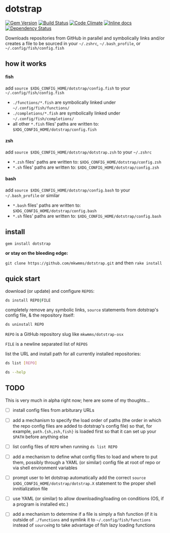 # dotstrap
[![Gem Version](https://badge.fury.io/rb/dotstrap.svg)](https://badge.fury.io/rb/dotstrap)
[![Build Status](https://travis-ci.org/mkwmms/dotstrap.svg)](https://travis-ci.org/mkwmms/dotstrap)
[![Code Climate](https://codeclimate.com/github/mkwmms/dotstrap/badges/gpa.svg)](https://codeclimate.com/github/mkwmms/dotstrap)
[![Inline docs](http://inch-ci.org/github/mkwmms/dotstrap.svg?branch=master)](http://inch-ci.org/github/mkwmms/dotstrap)
[![Dependency Status](https://gemnasium.com/mkwmms/dotstrap.svg)](https://gemnasium.com/mkwmms/dotstrap)

Downloads repositories from GitHub in parallel and symbolically links and/or 
creates a file to be sourced in your 
`~/.zshrc`, `~/.bash_profile`, or `~/.config/fish/config.fish`

## how it works

#### fish

add `source $XDG_CONFIG_HOME/dotstrap/config.fish` to your `~/.config/fish/config.fish`

  - `./functions/*.fish` are symbolically linked under `~/.config/fish/functions/`
  - `./completions/*.fish` are symbolically linked under `~/.config/fish/completions/`
  - all other `*.fish` files' paths are written to: `$XDG_CONFIG_HOME/dotstrap/config.fish` 


#### zsh 

add `source $XDG_CONFIG_HOME/dotstrap/dotstrap.zsh` to your `~/.zshrc`

  - `*.zsh` files' paths are written to: `$XDG_CONFIG_HOME/dotstrap/config.zsh` 
  - `*.sh` files' paths are written to: `$XDG_CONFIG_HOME/dotstrap/config.zsh` 

#### bash

add `source $XDG_CONFIG_HOME/dotstrap/config.bash` to your `~/.bash_profile` or similar

  - `*.bash` files' paths are written to: `$XDG_CONFIG_HOME/dotstrap/config.bash` 
  - `*.sh` files' paths are written to: `$XDG_CONFIG_HOME/dotstrap/config.bash` 
  
## install 

`gem install dotstrap` 

__or stay on the bleeding edge:__

`git clone https://github.com/mkwmms/dotstrap.git` and then `rake install`

## quick start

download (or update) and configure `REPOS`:
```bash 
ds install REPO|FILE
```

completely remove any symbolic links, `source` statements from dotstrap's config file, & the repository itself:
```bash
ds uninstall REPO
```

`REPO` is a GitHub repository slug like `mkwmms/dotstrap-osx`

`FILE` is a newline separated list of `REPOS`

list the URL and install path for all currently installed repositories:
```bash
ds list [REPO]
```

```bash
ds --help
```

## TODO

This is very much in alpha right now; here are some of my thoughts...

- [ ] install config files from arbiturary URLs
- [ ] add a mechanism to specify the load order of paths (the order in which the repo config
files are added to dotstrap's config file) so that, for example, `path.{sh,zsh,fish}` 
is loaded first so that it can set up your `$PATH` before anything else
- [ ] list config files of `REPO` when running `ds list REPO`
- [ ] add a mechanism to define what config files to load and where to put them, possibly
through a YAML (or similar) config file at root of repo or via shell environment variables
- [ ] prompt user to let dotstrap automatically add the correct `source $XDG_CONFIG_HOME/dotstrap/dotstrap.X` statement to the proper shell innitialization file 
- [ ] use YAML (or similar) to allow downloading/loading on conditions (OS, if a program is installed etc.)
- [ ] add a mechanism to determine if a file is simply a fish function (if it is outside of `./functions` and symlink it to `~/.config/fish/functions` instead of `source`ing to take advantage of fish lazy loading functions

